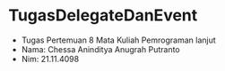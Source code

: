 # TugasDelegateDanEvent #
- Tugas Pertemuan 8 Mata Kuliah Pemrograman lanjut
- Nama: Chessa Aninditya Anugrah Putranto
- Nim: 21.11.4098
